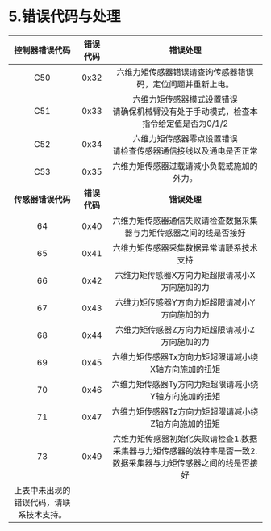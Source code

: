 ﻿
# 5.**错误代码与处理**

|**控制器错误代码**|**错误代码**|**错误处理**|
| :-: | :-: | :-: |
|C50|0x32|六维力矩传感器错误请查询传感器错误码，定位问题并重新上电。|
|C51|0x33|六维力矩传感器模式设置错误<br>请确保机械臂没有处于手动模式，检查本指令给定值是否为0/1/2|
|C52|0x34|六维力矩传感器零点设置错误<br>请检查传感器通信接线以及通电是否正常|
|C53|0x35|六维力矩传感器过载请减小负载或施加的外力。|
|**传感器错误代码**|**错误代码**|**错误处理**|
|64|0x40|六维力矩传感器通信失败请检查数据采集器与力矩传感器之间的线是否接好|
|65|0x41|六维力矩传感器采集数据异常请联系技术支持|
|66|0x42|六维力矩传感器X方向力矩超限请减小X方向施加的力|
|67|0x43|六维力矩传感器Y方向力矩超限请减小Y方向施加的力|
|68|0x44|六维力矩传感器Z方向力矩超限请减小Z方向施加的力|
|69|0x45|六维力矩传感器Tx方向力矩超限请减小绕X轴方向施加的扭矩|
|70|0x46|六维力矩传感器Ty方向力矩超限请减小绕Y轴方向施加的扭矩|
|71|0x47|六维力矩传感器Tz方向力矩超限请减小绕Z轴方向施加的扭矩|
|73|0x49|六维力矩传感器初始化失败请检查1.数据采集器与力矩传感器的波特率是否一致2.数据采集器与力矩传感器之间的线是否接好|
|上表中未出现的错误代码，请联系技术支持。|||





